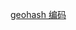 [geohash 编码](https://www.nowcoder.com/practice/46bd43f043c54013a67816d0a2946506?tpId=85&tqId=29873&tPage=3&rp=3&ru=/ta/2017test&qru=/ta/2017test/question-ranking)